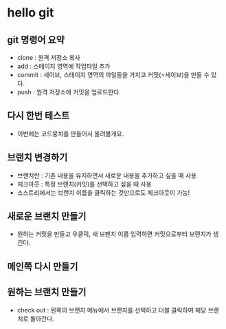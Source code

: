 # hello git

## git 명령어 요약

- clone : 원격 저장소 복사
- add : 스테이지 영역에 작업파일 추가
- commit : 세이브, 스테이지 영역의 파일들을 가지고 커밋(=세이브)을 만들 수 있다.
- push : 원격 저장소에 커밋을 업로드한다.

## 다시 한번 테스트

- 이번에는 코드뭉치를 만들어서 올려볼게요.

## 브랜치 변경하기

- 브랜치란 : 기존 내용을 유지하면서 새로운 내용을 추가하고 싶을 때 사용
- 체크아웃 : 특정 브랜치(커밋)를 선택하고 싶을 때 사용
- 소스트리에서는 브랜치 이름을 클릭하는 것만으로도 체크아웃이 가능!


## 새로운 브랜치 만들기

- 원하는 커밋을 만들고 우클릭, 새 브팬치 이름 입력하면 커밋으로부터 브랜치가 생긴다.

## 메인쪽 다시 만들기

## 원하는 브랜치 만들기

- check out : 왼쪽의 브랜치 메뉴에서 브랜치를 선택하고 더블 클릭하여 해당 브랜치로 돌아간다.

